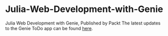 # Julia-Web-Development-with-Genie
Julia Web Development with Genie, Published by Packt
The latest updates to the Genie ToDo app can be found [here](https://github.com/essenciary/GenieTodoMVC).
